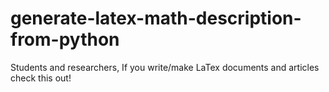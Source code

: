 # generate-latex-math-description-from-python
Students and researchers, If you write/make LaTex documents and articles check this out!
